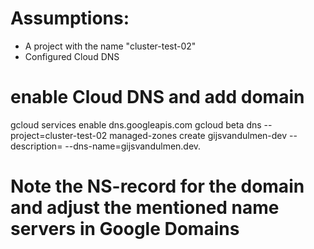 # Assumptions:

- A project with the name "cluster-test-02"
- Configured Cloud DNS

# enable Cloud DNS and add domain
gcloud services enable dns.googleapis.com
gcloud beta dns --project=cluster-test-02 managed-zones create gijsvandulmen-dev --description= --dns-name=gijsvandulmen.dev.

# Note the NS-record for the domain and adjust the mentioned name servers in Google Domains
